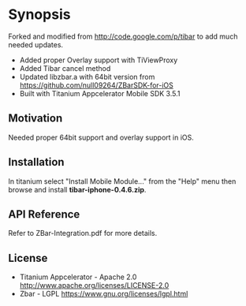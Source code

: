 Synopsis
=
Forked and modified from http://code.google.com/p/tibar to add much needed updates.

* Added proper Overlay support with TiViewProxy
* Added Tibar cancel method
* Updated libzbar.a with 64bit version from https://github.com/null09264/ZBarSDK-for-iOS
* Built with Titanium Appcelerator Mobile SDK 3.5.1

Motivation
--
Needed proper 64bit support and overlay support in iOS.

Installation
--
In titanium select "Install Mobile Module..." from the "Help" menu then browse and install <b>tibar-iphone-0.4.6.zip</b>.

API Reference
--
Refer to ZBar-Integration.pdf for more details.

License
--

* Titanium Appcelerator - Apache 2.0 http://www.apache.org/licenses/LICENSE-2.0
* Zbar - LGPL  https://www.gnu.org/licenses/lgpl.html